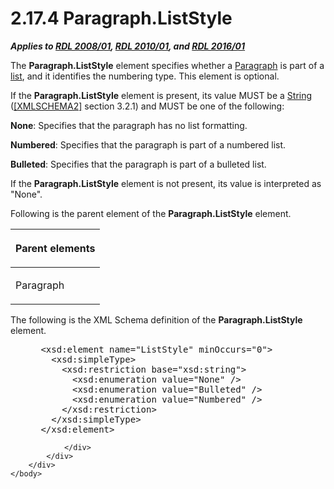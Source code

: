 <html dir="LTR" xmlns:mshelp="http://msdn.microsoft.com/mshelp" xmlns:ddue="http://ddue.schemas.microsoft.com/authoring/2003/5" xmlns:xlink="http://www.w3.org/1999/xlink" xmlns:tool="http://www.microsoft.com/tooltip">
    <head>
        <meta http-equiv="Content-Type" content="text/html; CHARSET=utf-8"></meta>
        <meta name="save" content="history"></meta>
        <title>2.17.4 Paragraph.ListStyle</title>
        <xml>
            <mshelp:toctitle title="2.17.4 Paragraph.ListStyle"></mshelp:toctitle>
            <mshelp:rltitle title="[MS-RDL]: Paragraph.ListStyle"></mshelp:rltitle>
            <mshelp:keyword index="A" term="c375a404-40eb-4d9f-90f2-ac3a7110f857"></mshelp:keyword>
            <mshelp:attr name="DCSext.ContentType" value="open specification"></mshelp:attr>
            <mshelp:attr name="AssetID" value="c375a404-40eb-4d9f-90f2-ac3a7110f857"></mshelp:attr>
            <mshelp:attr name="TopicType" value="kbRef"></mshelp:attr>
            <mshelp:attr name="DCSext.Title" value="[MS-RDL]: Paragraph.ListStyle" />
        </xml>
    </head>
    <body>
        <div id="header">
            <h1 class="heading">2.17.4 Paragraph.ListStyle</h1>
        </div>
        <div id="mainSection">
            <div id="mainBody">
                <div id="allHistory" class="saveHistory"></div>
                <div id="sectionSection0" class="section" name="collapseableSection">
                    

<p><b><i>Applies to </i></b><a href="1e855f94-4617-47e4-b89e-0856c6cb420f.html"><b><i>RDL 2008/01</i></b></a><b><i>,
</i></b><a href="3428e690-a348-4ec7-8a6a-8efb42d2cdee.html"><b><i>RDL 2010/01</i></b></a><b><i>,
and </i></b><a href="52ce3983-2bfc-4e72-9359-42aaf5fe4509.html"><b><i>RDL 2016/01</i></b></a></p>

<p>The <b>Paragraph.ListStyle</b> element specifies whether a <a href="c813d832-e92f-40e9-aadf-77ec1845efbb.html">Paragraph</a> is part of a <a href="b2482b3f-74ab-4ca8-a9e5-c07955011743.html#gt_04ce231e-214c-44fd-b7ba-7cc19eee79bf">list</a>, and it identifies the
numbering type. This element is optional.</p>

<p>If the <b>Paragraph.ListStyle</b> element is present, its
value MUST be a <a href="1ed81ef3-a683-45e3-aaad-bd2bbe71bc3d.html">String</a>
(<a href="https://go.microsoft.com/fwlink/?LinkId=90610">[XMLSCHEMA2]</a>
section 3.2.1) and MUST be one of the following:</p>

<p><b>None</b>: Specifies that the paragraph has no list
formatting.</p>

<p><b>Numbered</b>: Specifies that the paragraph is part
of a numbered list.</p>

<p><b>Bulleted</b>: Specifies that the paragraph is part
of a bulleted list.</p>

<p>If the <b>Paragraph.ListStyle</b> element is not present,
its value is interpreted as &quot;None&quot;.</p>

<p>Following is the parent element of the <b>Paragraph.ListStyle</b>
element.</p>

<table>
 <thead>
  <tr>
   <th>
   <p>Parent elements</p>
   </th>
  </tr>
 </thead>
 <tr>
  <td>
  <p>Paragraph</p>
  </td>
 </tr>
</table>

<p>The following is the XML Schema definition of the <b>Paragraph.ListStyle</b>
element.</p>

<dl>
<dd>
<div><pre> &lt;xsd:element name=&quot;ListStyle&quot; minOccurs=&quot;0&quot;&gt;
   &lt;xsd:simpleType&gt;
     &lt;xsd:restriction base=&quot;xsd:string&quot;&gt;
       &lt;xsd:enumeration value=&quot;None&quot; /&gt;
       &lt;xsd:enumeration value=&quot;Bulleted&quot; /&gt;
       &lt;xsd:enumeration value=&quot;Numbered&quot; /&gt;
     &lt;/xsd:restriction&gt;
   &lt;/xsd:simpleType&gt;
 &lt;/xsd:element&gt;
</pre></div>
</dd></dl>


                </div>
            </div>
        </div>
    </body>
</html>
